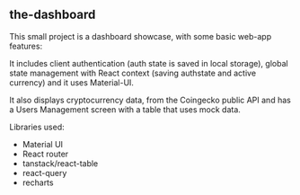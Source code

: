 ## the-dashboard

This small project is a dashboard showcase, with some basic web-app features:

It includes client authentication (auth state is saved in local storage), 
global state management with React context (saving authstate and active currency) 
and it uses Material-UI.

It also displays cryptocurrency data, from the Coingecko public API 
and has a Users Management screen with a table that uses mock data.

Libraries used:
- Material UI
- React router
- tanstack/react-table
- react-query
- recharts
